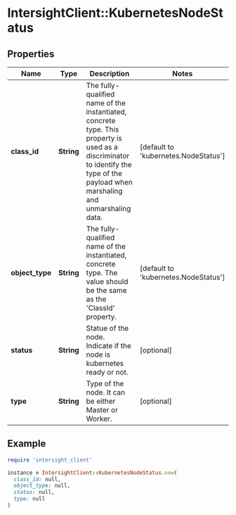 # IntersightClient::KubernetesNodeStatus

## Properties

| Name | Type | Description | Notes |
| ---- | ---- | ----------- | ----- |
| **class_id** | **String** | The fully-qualified name of the instantiated, concrete type. This property is used as a discriminator to identify the type of the payload when marshaling and unmarshaling data. | [default to &#39;kubernetes.NodeStatus&#39;] |
| **object_type** | **String** | The fully-qualified name of the instantiated, concrete type. The value should be the same as the &#39;ClassId&#39; property. | [default to &#39;kubernetes.NodeStatus&#39;] |
| **status** | **String** | Statue of the node. Indicate if the node is kubernetes ready or not. | [optional] |
| **type** | **String** | Type of the node. It can be either Master or Worker. | [optional] |

## Example

```ruby
require 'intersight_client'

instance = IntersightClient::KubernetesNodeStatus.new(
  class_id: null,
  object_type: null,
  status: null,
  type: null
)
```

